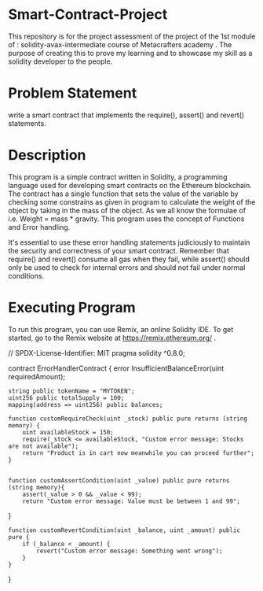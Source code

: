 # Smart-Contract-Project
This repository is for the project assessment of the project of the 1st module of : solidity-avax-intermediate course of Metacrafters academy . The purpose of creating this to prove my learning and to showcase my skill as a solidity developer to the people.

# Problem Statement
write a smart contract that implements the require(), assert() and revert() statements.

# Description
This program is a simple contract written in Solidity, a programming language used for developing smart contracts on the Ethereum blockchain. The contract has a single function that sets the value of the variable by checking some constrains as given in program to calculate the weight of the object by taking in the mass of the object. As we all know the formulae of i.e. Weight = mass * gravity. This program uses the concept of Functions and Error handling.

It's essential to use these error handling statements judiciously to maintain the security and correctness of your smart contract. Remember that require() and revert() consume all gas when they fail, while assert() should only be used to check for internal errors and should not fail under normal conditions.

# Executing Program
To run this program, you can use Remix, an online Solidity IDE. To get started, go to the Remix website at https://remix.ethereum.org/ .

// SPDX-License-Identifier: MIT
pragma solidity ^0.8.0;

contract ErrorHandlerContract {
    error InsufficientBalanceError(uint requiredAmount);

    string public tokenName = "MYTOKEN";
    uint256 public totalSupply = 100;
    mapping(address => uint256) public balances;
   
    function customRequireCheck(uint _stock) public pure returns (string memory) {
        uint availableStock = 150;
        require(_stock <= availableStock, "Custom error message: Stocks are not available");
        return "Product is in cart now meanwhile you can proceed further";
    }

 
    function customAssertCondition(uint _value) public pure returns (string memory){
        assert(_value > 0 && _value < 99); 
        return "Custom error message: Value must be between 1 and 99";
}

    function customRevertCondition(uint _balance, uint _amount) public pure {
        if (_balance < _amount) {
            revert("Custom error message: Something went wrong");
        }
    }
}

